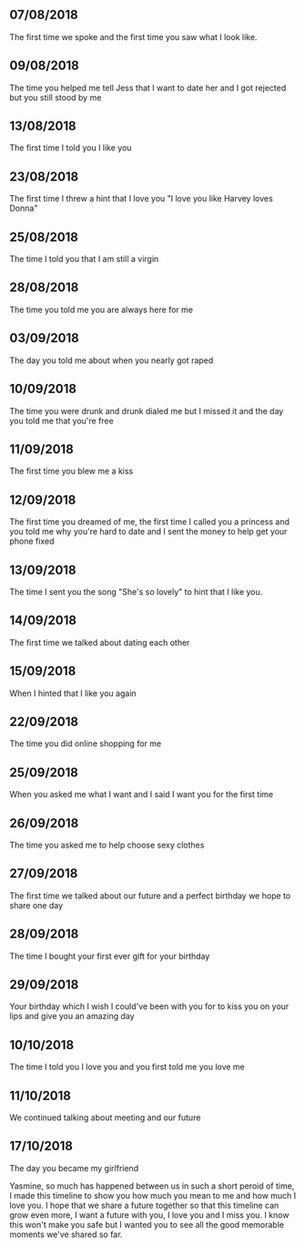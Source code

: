 ## 07/08/2018
The first time we spoke and the first time you saw what I look like.

## 09/08/2018  
The time you helped me tell Jess that I want to date her and I got rejected but you still stood by me

## 13/08/2018  
The first time I told you I like you

## 23/08/2018  
The first time I threw a hint that I love you "I love you like Harvey loves Donna"

## 25/08/2018  
The time I told you that I am still a virgin

## 28/08/2018 
The time you told me you are always here for me

## 03/09/2018  
The day you told me about when you nearly got raped

## 10/09/2018 
The time you were drunk and drunk dialed me but I missed it and the day you told me that you're free

## 11/09/2018  
The first time you blew me a kiss

## 12/09/2018  
The first time you dreamed of me, the first time I called you a princess and you told me why you're hard to date and I sent the money to help get your phone fixed

## 13/09/2018 
The time I sent you the song "She's so lovely" to hint that I like you.

## 14/09/2018 
The first time we talked about dating each other

## 15/09/2018 
When I hinted that I like you again

## 22/09/2018
The time you did online shopping for me

## 25/09/2018 
When you asked me what I want and I said I want you for the first time


## 26/09/2018 
The time you asked me to help choose sexy clothes

## 27/09/2018 
The first time we talked about our future and a perfect birthday we hope to share one day

## 28/09/2018
The time I bought your first ever gift for your birthday

## 29/09/2018 
Your birthday which I wish I could've been with you for to kiss you on your lips and give you an amazing day

## 10/10/2018 
The time I told you I love you and you first told me you love me

## 11/10/2018 
We continued talking about meeting and our future

## 17/10/2018 
The day you became my girlfriend

Yasmine, so much has happened between us in such a short peroid of time, I made this timeline to show you how much you mean to me and how much I love you.
I hope that we share a future together so that this timeline can grow even more, I want a future with you, I love you and I miss you.
I know this won't make you safe but I wanted you to see all the good memorable moments we've shared so far.

